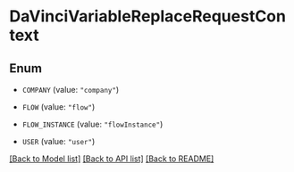 # DaVinciVariableReplaceRequestContext

## Enum


* `COMPANY` (value: `"company"`)

* `FLOW` (value: `"flow"`)

* `FLOW_INSTANCE` (value: `"flowInstance"`)

* `USER` (value: `"user"`)


[[Back to Model list]](../README.md#documentation-for-models) [[Back to API list]](../README.md#documentation-for-api-endpoints) [[Back to README]](../README.md)


